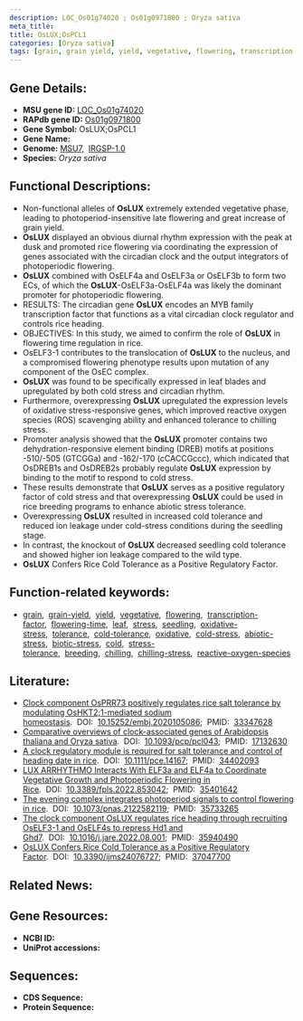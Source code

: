 ```yaml
---
description: LOC_Os01g74020 ; Os01g0971800 ; Oryza sativa
meta_title:
title: OsLUX;OsPCL1
categories: [Oryza sativa]
tags: [grain, grain yield, yield, vegetative, flowering, transcription factor, flowering time, leaf, stress, seedling, oxidative stress, tolerance, cold tolerance, oxidative, cold stress, abiotic stress, biotic stress, cold, stress tolerance, breeding, chilling, chilling stress, reactive oxygen species]
---
```


## Gene Details:
- **MSU gene ID:** [LOC_Os01g74020](http://rice.uga.edu/cgi-bin/ORF_infopage.cgi?orf=LOC_Os01g74020)  
- **RAPdb gene ID:** [Os01g0971800](https://rapdb.dna.affrc.go.jp/locus/?name=Os01g0971800)  
- **Gene Symbol:** OsLUX;OsPCL1
- **Gene Name:**
- **Genome:**  [MSU7](http://rice.uga.edu/),&nbsp;&nbsp;[IRGSP-1.0](https://rapdb.dna.affrc.go.jp/download/irgsp1.html)
- **Species:** *Oryza sativa*

## Functional Descriptions:
   - Non-functional alleles of **OsLUX** extremely extended vegetative phase, leading to photoperiod-insensitive late flowering and great increase of grain yield.
   - **OsLUX** displayed an obvious diurnal rhythm expression with the peak at dusk and promoted rice flowering via coordinating the expression of genes associated with the circadian clock and the output integrators of photoperiodic flowering.
   - **OsLUX** combined with OsELF4a and OsELF3a or OsELF3b to form two ECs, of which the **OsLUX**-OsELF3a-OsELF4a was likely the dominant promoter for photoperiodic flowering.
   - RESULTS: The circadian gene **OsLUX** encodes an MYB family transcription factor that functions as a vital circadian clock regulator and controls rice heading.
   - OBJECTIVES: In this study, we aimed to confirm the role of **OsLUX** in flowering time regulation in rice.
   - OsELF3-1 contributes to the translocation of **OsLUX** to the nucleus, and a compromised flowering phenotype results upon mutation of any component of the OsEC complex.
   - **OsLUX** was found to be specifically expressed in leaf blades and upregulated by both cold stress and circadian rhythm.
   - Furthermore, overexpressing **OsLUX** upregulated the expression levels of oxidative stress-responsive genes, which improved reactive oxygen species (ROS) scavenging ability and enhanced tolerance to chilling stress.
   - Promoter analysis showed that the **OsLUX** promoter contains two dehydration-responsive element binding (DREB) motifs at positions -510/-505 (GTCGGa) and -162/-170 (cCACCGccc), which indicated that OsDREB1s and OsDREB2s probably regulate **OsLUX** expression by binding to the motif to respond to cold stress.
   - These results demonstrate that **OsLUX** serves as a positive regulatory factor of cold stress and that overexpressing **OsLUX** could be used in rice breeding programs to enhance abiotic stress tolerance.
   - Overexpressing **OsLUX** resulted in increased cold tolerance and reduced ion leakage under cold-stress conditions during the seedling stage.
   - In contrast, the knockout of **OsLUX** decreased seedling cold tolerance and showed higher ion leakage compared to the wild type.
   - **OsLUX** Confers Rice Cold Tolerance as a Positive Regulatory Factor.

## Function-related keywords:
   - [grain](/tags/grain/),&nbsp;&nbsp;[grain-yield](/tags/grain-yield/),&nbsp;&nbsp;[yield](/tags/yield/),&nbsp;&nbsp;[vegetative](/tags/vegetative/),&nbsp;&nbsp;[flowering](/tags/flowering/),&nbsp;&nbsp;[transcription-factor](/tags/transcription-factor/),&nbsp;&nbsp;[flowering-time](/tags/flowering-time/),&nbsp;&nbsp;[leaf](/tags/leaf/),&nbsp;&nbsp;[stress](/tags/stress/),&nbsp;&nbsp;[seedling](/tags/seedling/),&nbsp;&nbsp;[oxidative-stress](/tags/oxidative-stress/),&nbsp;&nbsp;[tolerance](/tags/tolerance/),&nbsp;&nbsp;[cold-tolerance](/tags/cold-tolerance/),&nbsp;&nbsp;[oxidative](/tags/oxidative/),&nbsp;&nbsp;[cold-stress](/tags/cold-stress/),&nbsp;&nbsp;[abiotic-stress](/tags/abiotic-stress/),&nbsp;&nbsp;[biotic-stress](/tags/biotic-stress/),&nbsp;&nbsp;[cold](/tags/cold/),&nbsp;&nbsp;[stress-tolerance](/tags/stress-tolerance/),&nbsp;&nbsp;[breeding](/tags/breeding/),&nbsp;&nbsp;[chilling](/tags/chilling/),&nbsp;&nbsp;[chilling-stress](/tags/chilling-stress/),&nbsp;&nbsp;[reactive-oxygen-species](/tags/reactive-oxygen-species/)

## Literature:
   - [Clock component OsPRR73 positively regulates rice salt tolerance by modulating OsHKT2;1-mediated sodium homeostasis](https://www.doi.org/10.15252/embj.2020105086).&nbsp;&nbsp;DOI:&nbsp;&nbsp;[10.15252/embj.2020105086](https://www.doi.org/10.15252/embj.2020105086);&nbsp;&nbsp;PMID:&nbsp;&nbsp;[33347628](https://pubmed.ncbi.nlm.nih.gov/33347628/)
   - [Comparative overviews of clock-associated genes of Arabidopsis thaliana and Oryza sativa](https://www.doi.org/10.1093/pcp/pcl043).&nbsp;&nbsp;DOI:&nbsp;&nbsp;[10.1093/pcp/pcl043](https://www.doi.org/10.1093/pcp/pcl043);&nbsp;&nbsp;PMID:&nbsp;&nbsp;[17132630](https://pubmed.ncbi.nlm.nih.gov/17132630/)
   - [A clock regulatory module is required for salt tolerance and control of heading date in rice](https://www.doi.org/10.1111/pce.14167).&nbsp;&nbsp;DOI:&nbsp;&nbsp;[10.1111/pce.14167](https://www.doi.org/10.1111/pce.14167);&nbsp;&nbsp;PMID:&nbsp;&nbsp;[34402093](https://pubmed.ncbi.nlm.nih.gov/34402093/)
   - [LUX ARRHYTHMO Interacts With ELF3a and ELF4a to Coordinate Vegetative Growth and Photoperiodic Flowering in Rice](https://www.doi.org/10.3389/fpls.2022.853042).&nbsp;&nbsp;DOI:&nbsp;&nbsp;[10.3389/fpls.2022.853042](https://www.doi.org/10.3389/fpls.2022.853042);&nbsp;&nbsp;PMID:&nbsp;&nbsp;[35401642](https://pubmed.ncbi.nlm.nih.gov/35401642/)
   - [The evening complex integrates photoperiod signals to control flowering in rice](https://www.doi.org/10.1073/pnas.2122582119).&nbsp;&nbsp;DOI:&nbsp;&nbsp;[10.1073/pnas.2122582119](https://www.doi.org/10.1073/pnas.2122582119);&nbsp;&nbsp;PMID:&nbsp;&nbsp;[35733265](https://pubmed.ncbi.nlm.nih.gov/35733265/)
   - [The clock component OsLUX regulates rice heading through recruiting OsELF3-1 and OsELF4s to repress Hd1 and Ghd7](https://www.doi.org/10.1016/j.jare.2022.08.001).&nbsp;&nbsp;DOI:&nbsp;&nbsp;[10.1016/j.jare.2022.08.001](https://www.doi.org/10.1016/j.jare.2022.08.001);&nbsp;&nbsp;PMID:&nbsp;&nbsp;[35940490](https://pubmed.ncbi.nlm.nih.gov/35940490/)
   - [OsLUX Confers Rice Cold Tolerance as a Positive Regulatory Factor](https://www.doi.org/10.3390/ijms24076727).&nbsp;&nbsp;DOI:&nbsp;&nbsp;[10.3390/ijms24076727](https://www.doi.org/10.3390/ijms24076727);&nbsp;&nbsp;PMID:&nbsp;&nbsp;[37047700](https://pubmed.ncbi.nlm.nih.gov/37047700/)

## Related News:

## Gene Resources:
- **NCBI ID:**  []()
- **UniProt accessions:** [](https://www.uniprot.org/uniprotkb//entry)

## Sequences:
- **CDS Sequence:**
- **Protein Sequence:**
